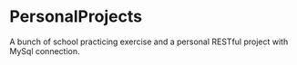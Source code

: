 # PersonalProjects
A bunch of school practicing exercise and a personal RESTful project with MySql connection.
